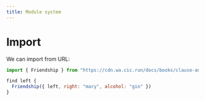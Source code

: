 ```yaml
---
title: Module system
---
```


# Import

We can import from URL:

```js
import { Friendship } from "https://cdn.wa.cic.run/docs/books/clause-and-effect/02-drinking-pairs.wa"

find left {
  Friendship({ left, right: "mary", alcohol: "gin" })
}
```
